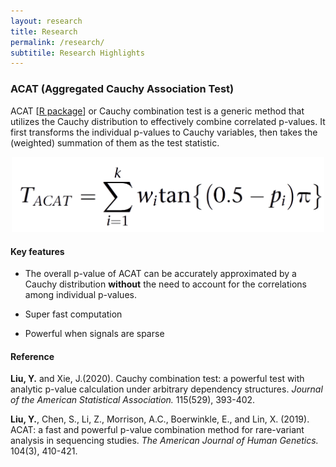 ```yaml
---
layout: research
title: Research
permalink: /research/
subtitile: Research Highlights
---
```



### ACAT (Aggregated Cauchy Association Test)


ACAT [[R package](https://github.com/yaowuliu/ACAT)] or Cauchy combination test is a generic method that utilizes the Cauchy distribution to effectively combine correlated p-values. It first transforms the individual p-values to Cauchy variables, then takes the (weighted) summation of them as the test statistic. 

<p align="center">
<img src="https://raw.githubusercontent.com/yaowuliu/yaowuliu.github.io/master/assets/ACAT.png" width="500"/>
</p>


#### Key features

* The overall p-value of ACAT can be accurately approximated by a Cauchy distribution **without** the need to account for the correlations among individual p-values.

* Super fast computation

* Powerful when signals are sparse

#### Reference

**Liu, Y.** and Xie, J.(2020). Cauchy combination test: a powerful test with analytic p-value calculation under arbitrary dependency structures. *Journal of the American Statistical Association.* 115(529), 393-402.

**Liu, Y.**, Chen, S., Li, Z., Morrison, A.C., Boerwinkle, E., and Lin, X. (2019). ACAT: a fast and powerful p-value combination method for rare-variant analysis in sequencing studies. *The American Journal of Human Genetics.* 104(3), 410-421.
